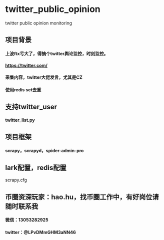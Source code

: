 # twitter_public_opinion
twitter public opinion monitoring


## 项目背景
#### 上波ftx亏大了，得搞个twitter舆论监控，时刻监控。
#### https://twitter.com/
#### 采集内容，twitter大佬发言，尤其是CZ
#### 使用redis set去重


## 支持twitter_user
#### twitter_list.py


## 项目框架
#### scrapy，scrapyd，spider-admin-pro


## lark配置，redis配置
scrapy.cfg

## 币圈资深玩家：hao.hu，找币圈工作中，有好岗位请随时联系我
#### 微信：13053282925
#### twitter：@LPvDMmGHM3aNN46

